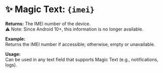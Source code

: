 # ✨ Magic Text: `{imei}`

**Returns:** The IMEI number of the device.  
⚠️ Note: Since Android 10+, this information is no longer available.

**Example:**  
Returns the IMEI number if accessible; otherwise, empty or unavailable.

**Usage:**  
Can be used in any text field that supports Magic Text (e.g., notifications, logs).
